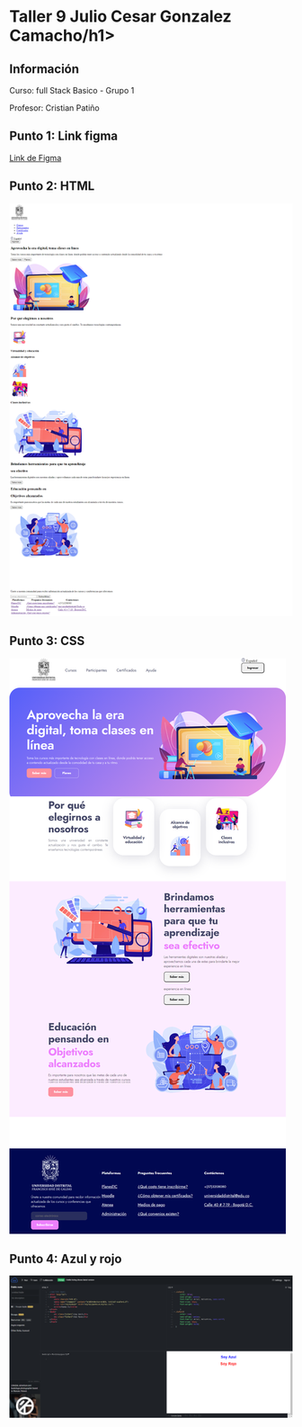 <h1>Taller 9 Julio Cesar Gonzalez Camacho/h1>

<h2> Información</h2>

<p>Curso: full Stack Basico - Grupo 1</p>
<p>Profesor: Cristian Patiño</p>

<h2> Punto 1: Link figma</h2>

<a href="https://www.figma.com/file/GAdDrvvO8QbTF7lcSvUxF1B/Julio-Cesar-Gonzalez-Camacho?type=design&node-id=5%3A260&mode=design&t=AayTVAwU4zARERrW-1" target="_blank">Link de Figma</a>

<h2> Punto 2: HTML</h2>
<img src= "./public/images/html.png" alt="html">

<h2> Punto 3: CSS</h2>
<img src= "./public/images/CSS.png" alt="CSS">

<h2> Punto 4: Azul y rojo</h2>
<img src= "./public/images/Punto4.png" alt="Punto4">


